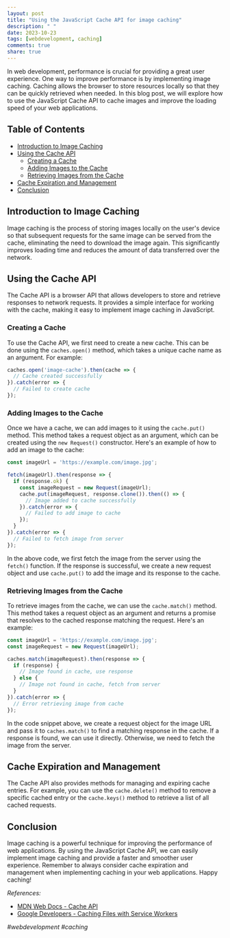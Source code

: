 ```yaml
---
layout: post
title: "Using the JavaScript Cache API for image caching"
description: " "
date: 2023-10-23
tags: [webdevelopment, caching]
comments: true
share: true
---
```


In web development, performance is crucial for providing a great user experience. One way to improve performance is by implementing image caching. Caching allows the browser to store resources locally so that they can be quickly retrieved when needed. In this blog post, we will explore how to use the JavaScript Cache API to cache images and improve the loading speed of your web applications.

## Table of Contents

- [Introduction to Image Caching](#introduction-to-image-caching)
- [Using the Cache API](#using-the-cache-api)
    - [Creating a Cache](#creating-a-cache)
    - [Adding Images to the Cache](#adding-images-to-the-cache)
    - [Retrieving Images from the Cache](#retrieving-images-from-the-cache)
- [Cache Expiration and Management](#cache-expiration-and-management)
- [Conclusion](#conclusion)

## Introduction to Image Caching

Image caching is the process of storing images locally on the user's device so that subsequent requests for the same image can be served from the cache, eliminating the need to download the image again. This significantly improves loading time and reduces the amount of data transferred over the network.

## Using the Cache API

The Cache API is a browser API that allows developers to store and retrieve responses to network requests. It provides a simple interface for working with the cache, making it easy to implement image caching in JavaScript.

### Creating a Cache

To use the Cache API, we first need to create a new cache. This can be done using the `caches.open()` method, which takes a unique cache name as an argument. For example:

```javascript
caches.open('image-cache').then(cache => {
  // Cache created successfully
}).catch(error => {
  // Failed to create cache
});
```

### Adding Images to the Cache

Once we have a cache, we can add images to it using the `cache.put()` method. This method takes a request object as an argument, which can be created using the `new Request()` constructor. Here's an example of how to add an image to the cache:

```javascript
const imageUrl = 'https://example.com/image.jpg';

fetch(imageUrl).then(response => {
  if (response.ok) {
    const imageRequest = new Request(imageUrl);
    cache.put(imageRequest, response.clone()).then(() => {
      // Image added to cache successfully
    }).catch(error => {
      // Failed to add image to cache
    });
  }
}).catch(error => {
  // Failed to fetch image from server
});
```

In the above code, we first fetch the image from the server using the `fetch()` function. If the response is successful, we create a new request object and use `cache.put()` to add the image and its response to the cache.

### Retrieving Images from the Cache

To retrieve images from the cache, we can use the `cache.match()` method. This method takes a request object as an argument and returns a promise that resolves to the cached response matching the request. Here's an example:

```javascript
const imageUrl = 'https://example.com/image.jpg';
const imageRequest = new Request(imageUrl);

caches.match(imageRequest).then(response => {
  if (response) {
    // Image found in cache, use response
  } else {
    // Image not found in cache, fetch from server
  }
}).catch(error => {
  // Error retrieving image from cache
});
```

In the code snippet above, we create a request object for the image URL and pass it to `caches.match()` to find a matching response in the cache. If a response is found, we can use it directly. Otherwise, we need to fetch the image from the server.

## Cache Expiration and Management

The Cache API also provides methods for managing and expiring cache entries. For example, you can use the `cache.delete()` method to remove a specific cached entry or the `cache.keys()` method to retrieve a list of all cached requests.

## Conclusion

Image caching is a powerful technique for improving the performance of web applications. By using the JavaScript Cache API, we can easily implement image caching and provide a faster and smoother user experience. Remember to always consider cache expiration and management when implementing caching in your web applications. Happy caching!

_*References:*_  
- [MDN Web Docs - Cache API](https://developer.mozilla.org/en-US/docs/Web/API/Cache)
- [Google Developers - Caching Files with Service Workers](https://developers.google.com/web/ilt/pwa/caching-files-with-service-worker)

_#webdevelopment #caching_